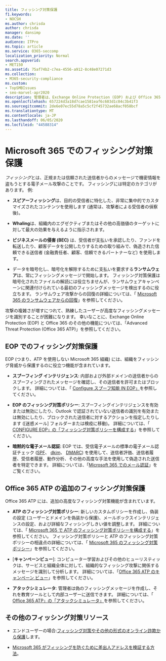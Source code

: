 ```yaml
---
title: フィッシング対策保護
f1.keywords:
- NOCSH
ms.author: chrisda
author: chrisda
manager: dansimp
ms.date: ''
audience: ITPro
ms.topic: article
ms.service: O365-seccomp
localization_priority: Normal
search.appverid:
- MET150
ms.assetid: 75af74b2-c7ea-4556-a912-8c48e07271d3
ms.collection:
- M365-security-compliance
ms.custom:
- TopSMBIssues
- seo-marvel-apr2020
description: 管理者は、Exchange Online Protection (EOP) および Office 365 Advanced Threat Protection (Office 365 ATP) のフィッシング対策保護機能について学ぶことができます。
ms.openlocfilehash: 657224d3a18d7cae1581eaf6c603d1c04c3b41f3
ms.sourcegitcommit: 2de6e07ec55d78a5c5cf2f45732ae68acf058bcf
ms.translationtype: MT
ms.contentlocale: ja-JP
ms.lasthandoff: 06/05/2020
ms.locfileid: "44588314"
---
```

# <a name="anti-phishing-protection-in-microsoft-365"></a>Microsoft 365 でのフィッシング対策保護

*フィッシング*とは、正規または信頼された送信者からのメッセージで機密情報を盗もうとする電子メール攻撃のことです。 フィッシングには特定のカテゴリがあります。 例:

- **スピアーフィッシング**は、目的の受信者に特化した、非常に集中的でカスタマイズされたコンテンツを使用します (通常は、攻撃者による受信者の偵察後)。

- **Whaling**は、組織内のエグゼクティブまたはその他の高価値のターゲットに対して最大の効果を与えるように指示されます。

- **ビジネスメールの侵害 (BEC)** は、受信者が支払いを承認したり、ファンドを転送したり、顧客データを公開したりするための取り組みで、偽造された信頼できる送信者 (金融責任者、顧客、信頼できるパートナーなど) を使用します。

- データを暗号化し、暗号化を解除するために支払いを要求する**ランサムウェア**は、常にフィッシングメッセージで開始します。 フィッシング対策保護は暗号化されたファイルの解読には役立ちませんが、ランサムウェアキャンペーンに関連付けられている最初のフィッシングメッセージを検出するのに役立ちます。 ランサムウェア攻撃からの回復の詳細については、「 [Microsoft 365 のランサムウェアからの回復](recover-from-ransomware.md)」を参照してください。

攻撃の複雑さが増すにつれて、熟練したユーザーが高度なフィッシングメッセージを識別することが困難になります。 幸いなことに、Exchange Online Protection (EOP) と Office 365 のその他の機能については、「Advanced Threat Protection (Office 365 ATP)」を参照してください。

## <a name="anti-phishing-protection-in-eop"></a>EOP でのフィッシング対策保護

EOP (つまり、ATP を使用しない Microsoft 365 組織) には、組織をフィッシング脅威から保護するのに役立つ機能が含まれています。

- **スプーフィング インテリジェンス**: 内部および外部ドメインの送信者からのスプーフィングされたメッセージを確認し、その送信者を許可またはブロックします。 詳細については、「 [Configure スプーフ知能 IN EOP」](learn-about-spoof-intelligence.md)を参照してください。

- **EOP のフィッシング対策ポリシー**: スプーフィングインテリジェンスを有効または無効にしたり、Outlook で認証されていない送信者の識別を有効または無効にしたり、ブロックされた送信者に対するアクションを指定したりします ([迷惑メール] フォルダーまたは検疫に移動)。 詳細については、「 [CONFIGURE EOP」の「フィッシング対策ポリシーを構成する](configure-anti-phishing-policies-eop.md)」を参照してください。

- **暗黙的な電子メール認証**: EOP では、受信電子メールの標準の電子メール認証チェック ([SPF](set-up-spf-in-office-365-to-help-prevent-spoofing.md)、 [dkim](use-dkim-to-validate-outbound-email.md)、 [DMARC](use-dmarc-to-validate-email.md)) を使用して、送信者評価、送信者履歴、受信者履歴、動作分析、その他の高度な手法を使用して偽造された送信者を特定できます。 詳細については、「[Microsoft 365 でのメール認証](email-validation-and-authentication.md)」をご覧ください。

## <a name="additional-anti-phishing-protection-in-office-365-atp"></a>Office 365 ATP の追加のフィッシング対策保護

Office 365 ATP には、追加の高度なフィッシング対策機能が含まれています。

- **ATP のフィッシング対策ポリシー**: 新しいカスタムポリシーを作成し、偽装の設定 (ユーザーとドメインを偽装から保護)、メールボックスインテリジェンスの設定、および詳細なフィッシングしきい値を調整します。 詳細については、「 [Microsoft 365 で ATP のフィッシング対策ポリシーを構成する](configure-atp-anti-phishing-policies.md)」を参照してください。 フィッシング対策ポリシーと ATP のフィッシング対策ポリシーの相違点の詳細については、「 [Microsoft 365 のフィッシング対策ポリシー](set-up-anti-phishing-policies.md)」を参照してください。

- [**キャンペーンビュー**]: コンピューター学習およびその他のヒューリスティックは、サービスと組織全体に対して、組織的なフィッシング攻撃に関係するメッセージを識別して分析します。 詳細については、「[Office 365 ATP のキャンペーン ビュー](campaigns.md)」を参照してください。

- **アタックシミュレータ**: 管理者は偽のフィッシングメッセージを作成し、それを教育ツールとして内部ユーザーに送信できます。 詳細については、「 [Office 365 ATP」の「アタックシミュレータ」](attack-simulator.md)を参照してください。

## <a name="other-anti-phishing-resources"></a>その他のフィッシング対策リソース

- エンドユーザーの場合:[フィッシング対策やその他の形式のオンライン詐欺から保護](https://support.microsoft.com/office/be0de46a-29cd-4c59-aaaf-136cf177d593)します。

- [Microsoft 365 がフィッシングを防ぐために差出人アドレスを検証する方法](how-office-365-validates-the-from-address.md)。
